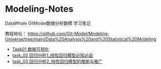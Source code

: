 # Modeling-Notes
DataWhale GitModel数据分析数模 学习笔记

教程地址：
https://github.com/Git-Model/Modeling-Universe/tree/main/Data%20Analysis%20and%20Statistical%20Modeling


* [Task01 数据可视化](https://github.com/HeGanjie/Modeling-Notes/blob/main/task1_note.md)
* [task_02 回归分析1_线性回归模型必知必会](https://github.com/HeGanjie/Modeling-Notes/blob/main/task2_note.md)
* [task_03 回归分析2_线性回归模型的推断与推广](https://github.com/HeGanjie/Modeling-Notes/blob/main/task3_note.md)